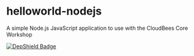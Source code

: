 # helloworld-nodejs
A simple Node.js JavaScript application to use with the CloudBees Core Workshop

[![DepShield Badge](https://depshield.sonatype.org/badges/owner/repository/depshield.svg)](https://depshield.github.io)
